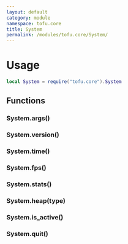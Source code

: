 ```yaml
---
layout: default
category: module
namespace: tofu.core
title: System
permalink: /modules/tofu.core/System/
---
```

# Usage

```lua
local System = require("tofu.core").System
```

## Functions

### System.**args**()

### System.**version**()

### System.**time**()

### System.**fps**()

### System.**stats**()

### System.**heap**(type)

### System.**is_active**()

### System.**quit**()
